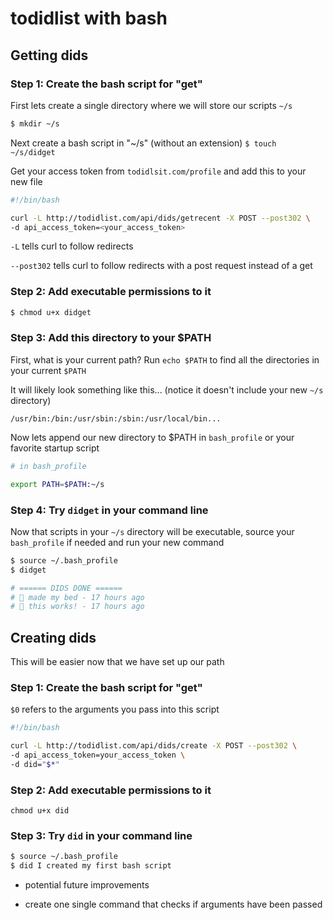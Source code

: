 # todidlist with bash

## Getting dids
### Step 1: Create the bash script for "get"

First lets create a single directory where we will store our scripts `~/s`

```bash
$ mkdir ~/s
```

Next create a bash script in "~/s" (without an extension)
`$ touch ~/s/didget`

Get your access token from `todidlsit.com/profile` and add this to your new file
```bash
#!/bin/bash

curl -L http://todidlist.com/api/dids/getrecent -X POST --post302 \
-d api_access_token=<your_access_token>
```

`-L` tells curl to follow redirects

`--post302` tells curl to follow redirects with a post request instead of a get

### Step 2: Add executable permissions to it

```bash
$ chmod u+x didget
```

### Step 3: Add this directory to your $PATH
First, what is your current path? Run `echo $PATH` to find all the directories in your current `$PATH`

It will likely look something like this... (notice it doesn't include your new `~/s` directory)

`/usr/bin:/bin:/usr/sbin:/sbin:/usr/local/bin...`

Now lets append our new directory to $PATH in `bash_profile` or your favorite startup script

```bash
# in bash_profile

export PATH=$PATH:~/s
```

### Step 4: Try `didget` in your command line
Now that scripts in your `~/s` directory will be executable, source your `bash_profile` if needed and run your new command

```bash
$ source ~/.bash_profile
$ didget

# ====== DIDS DONE ======
# 🚀 made my bed - 17 hours ago
# 🚀 this works! - 17 hours ago
```

## Creating dids

This will be easier now that we have set up our path

### Step 1: Create the bash script for "get"

`$0` refers to the arguments you pass into this script

```bash
#!/bin/bash

curl -L http://todidlist.com/api/dids/create -X POST --post302 \
-d api_access_token=your_access_token \
-d did="$*"
```
### Step 2: Add executable permissions to it

`chmod u+x did`

### Step 3: Try `did` in your command line

```bash
$ source ~/.bash_profile
$ did I created my first bash script
```


* potential future improvements
- create one single command that checks if arguments have been passed
